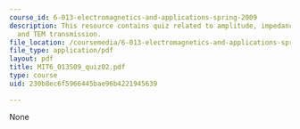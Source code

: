 ```yaml
---
course_id: 6-013-electromagnetics-and-applications-spring-2009
description: This resource contains quiz related to amplitude, impedance, wavelength,
  and TEM transmission.
file_location: /coursemedia/6-013-electromagnetics-and-applications-spring-2009/230b8ec6f5966445bae96b4221945639_MIT6_013S09_quiz02.pdf
file_type: application/pdf
layout: pdf
title: MIT6_013S09_quiz02.pdf
type: course
uid: 230b8ec6f5966445bae96b4221945639

---
```

None